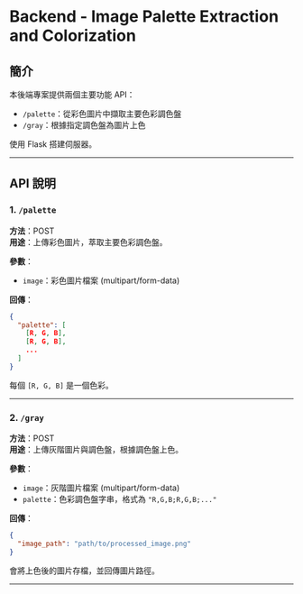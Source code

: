 # Backend - Image Palette Extraction and Colorization

## 簡介

本後端專案提供兩個主要功能 API：

- `/palette`：從彩色圖片中擷取主要色彩調色盤
- `/gray`：根據指定調色盤為圖片上色

使用 Flask 搭建伺服器。

---

## API 說明

### 1. `/palette`  
**方法**：POST  
**用途**：上傳彩色圖片，萃取主要色彩調色盤。

**參數**：
- `image`：彩色圖片檔案 (multipart/form-data)

**回傳**：
```json
{
  "palette": [
    [R, G, B],
    [R, G, B],
    ...
  ]
}
```
每個 `[R, G, B]` 是一個色彩。

---

### 2. `/gray`  
**方法**：POST  
**用途**：上傳灰階圖片與調色盤，根據調色盤上色。

**參數**：
- `image`：灰階圖片檔案 (multipart/form-data)
- `palette`：色彩調色盤字串，格式為 `"R,G,B;R,G,B;..."`

**回傳**：
```json
{
  "image_path": "path/to/processed_image.png"
}
```
會將上色後的圖片存檔，並回傳圖片路徑。

---

